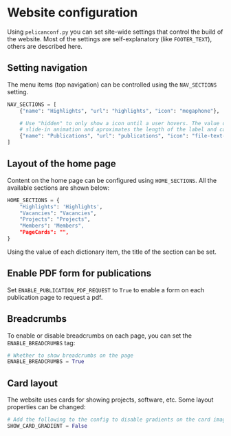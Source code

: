 # Website configuration

Using `pelicanconf.py` you can set site-wide settings that control the build of the website. Most of the settings are self-explanatory (like `FOOTER_TEXT`), others are described here.

## Setting navigation

The menu items (top navigation) can be controlled using the `NAV_SECTIONS` setting.

```python
NAV_SECTIONS = [
    {"name": "Highlights", "url": "highlights", "icon": "megaphone"},

    # Use "hidden" to only show a icon until a user hovers. The value of "hidden" controls the
    # slide-in animation and aproximates the length of the label and can be one of [90, 85, 60]
    {"name": "Publications", "url": "publications", "icon": "file-text-o", "hidden": 85},
]
```

## Layout of the home page

Content on the home page can be configured using `HOME_SECTIONS`. All the available sections are shown below:

```python
HOME_SECTIONS = {
    "Highlights": 'Highlights', 
    "Vacancies": "Vacancies", 
    "Projects": "Projects", 
    "Members": 'Members",
    "PageCards": "",
}
```

Using the value of each dictionary item, the title of the section can be set.

## Enable PDF form for publications

Set `ENABLE_PUBLICATION_PDF_REQUEST` to `True` to enable a form on each publication page to request a pdf.

## Breadcrumbs

To enable or disable breadcrumbs on each page, you can set the `ENABLE_BREADCRUMBS` tag:

```python
# Whether to show breadcrumbs on the page
ENABLE_BREADCRUMBS = True
```

## Card layout

The website uses cards for showing projects, software, etc. Some layout properties can be changed:

```python
# Add the following to the config to disable gradients on the card images.
SHOW_CARD_GRADIENT = False
```